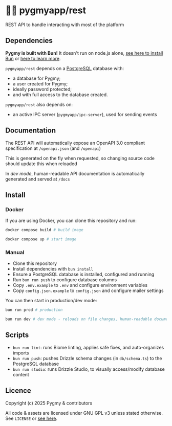 # 🐰🌐 pygmyapp/rest
REST API to handle interacting with most of the platform

## Dependencies
**Pygmy is built with Bun!** It doesn't run on node.js alone, [see here to install Bun](https://bun.com/docs/installation) or [here to learn more](https://bun.sh).

`pygmyapp/rest` depends on a [PostgreSQL](https://www.postgresql.org/) database with:
- a database for Pygmy;
- a user created for Pygmy;
- ideally password protected;
- and with full access to the database created.

`pygmyapp/rest` also depends on:
- an active IPC server (`pygmyapp/ipc-server`), used for sending events

## Documentation

The REST API will automatically expose an OpenAPI 3.0 compliant specification at `/openapi.json` (and `/openapi`)

This is generated on the fly when requested, so changing source code should update this when reloaded

In *dev mode*, human-readable API documentation is automatically generated and served at `/docs` 

## Install

### Docker

If you are using Docker, you can clone this repository and run:

```sh
docker compose build # build image

docker compose up # start image
```

### Manual

- Clone this repository
- Install dependencies with `bun install`
- Ensure a PostgreSQL database is installed, configured and running
- Run `bun run push` to configure database columns
- Copy `.env.example` to `.env` and configure environment variables
- Copy `config.json.example` to `config.json` and configure mailer settings

You can then start in production/dev mode:
```sh
bun run prod # production

bun run dev # dev mode - reloads on file changes, human-readable documentation
```

## Scripts

- `bun run lint`: runs Biome linting, applies safe fixes, and auto-organizes imports
- `bun run push`: pushes Drizzle schema changes (in `db/schema.ts`) to the PostgreSQL database
- `bun run studio`: runs Drizzle Studio, to visually access/modify database content

## Licence
Copyright (c) 2025 Pygmy & contributors

All code & assets are licensed under GNU GPL v3 unless stated otherwise.  
See `LICENSE` or [see here](https://www.gnu.org/licenses/gpl-3.0.txt).